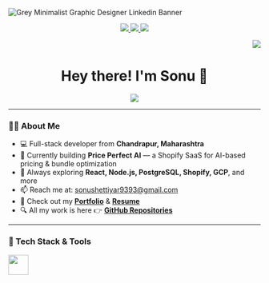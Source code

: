 <!-- Banner Image -->
![Grey Minimalist Graphic Designer Linkedin Banner](https://github.com/Sonu-Shettiyar/Sonu-Shettiyar/assets/119413823/b2e2f549-873d-4707-92bd-85a69bc70494)

<!-- Badges -->
<div align="center">
  <a href="https://www.linkedin.com/in/sonu-shettiyar-071965228/" target="_blank">
    <img src="https://img.shields.io/badge/LinkedIn-0077B5?style=for-the-badge&logo=linkedin&logoColor=white" />
  </a>
  <a href="mailto:sonushettiyar9393@gmail.com" target="_blank">
    <img src="https://img.shields.io/badge/Gmail-D14836?style=for-the-badge&logo=gmail&logoColor=white" />
  </a>
  <a href="https://wa.me/8793935129" target="_blank">
    <img src="https://img.shields.io/badge/WhatsApp-25D366?style=for-the-badge&logo=whatsapp&logoColor=white" />
  </a>
</div>

<!-- Visitor Badge -->
<p align="right">
  <img src="https://visitor-badge.laobi.icu/badge?page_id=Sonu-Shettiyar.Sonu-Shettiyar&left_color=darkslategray&left_text=Visitors" />
</p>

<!-- Intro -->
<h1 align="center">Hey there! I'm Sonu 👋</h1>
<div align="center">
  <a href="https://git.io/typing-svg">
    <img src="https://readme-typing-svg.demolab.com?font=Fira+Code&pause=900&width=435&lines=Full-Stack+Developer;React+%7C+Node.js+%7C+PostgreSQL;Loves+to+code+and+build+cool+stuff;Always+learning+and+exploring!">
  </a>
</div>

---

### 👨‍💻 About Me

- 💻 Full-stack developer from **Chandrapur, Maharashtra**
- 🔭 Currently building **Price Perfect AI** — a Shopify SaaS for AI-based pricing & bundle optimization
- 🧠 Always exploring **React, Node.js, PostgreSQL, Shopify, GCP**, and more
- 📫 Reach me at: [sonushettiyar9393@gmail.com](mailto:sonushettiyar9393@gmail.com)
- 🧾 Check out my [**Portfolio**](https://sonu-shettiyar.github.io/) & [**Resume**](https://www.self.so/sonu-shettiyar-resume)
- 🔍 All my work is here 👉 [**GitHub Repositories**](https://github.com/Sonu-Shettiyar)

---

### 🚀 Tech Stack & Tools

<div align="left">
  <img src="https://cdn.jsdelivr.net/gh/devicons/devicon/icons/react/react-original.svg" width="40" />
  <img sr
